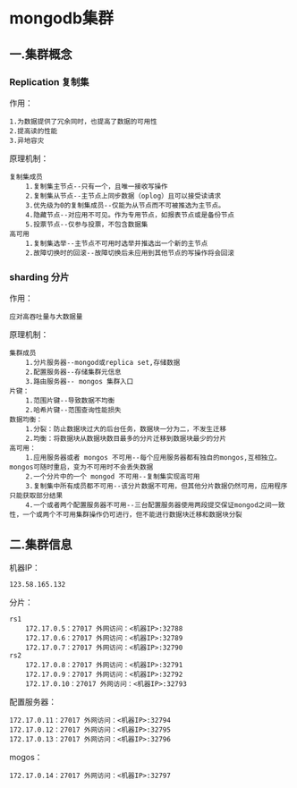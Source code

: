 # mongodb集群


## 一.集群概念
### Replication 复制集
作用：

    1.为数据提供了冗余同时，也提高了数据的可用性
    2.提高读的性能
    3.异地容灾

原理机制：

    复制集成员
        1.复制集主节点--只有一个，且唯一接收写操作
        2.复制集从节点--主节点上同步数据（oplog）且可以接受读请求
        3.优先级为0的复制集成员--仅能为从节点而不可被推选为主节点。
        4.隐藏节点--对应用不可见。作为专用节点，如报表节点或是备份节点
        5.投票节点--仅参与投票，不包含数据集
    高可用
        1.复制集选举--主节点不可用时选举并推选出一个新的主节点
        2.故障切换时的回滚--故障切换后未应用到其他节点的写操作将会回滚




### sharding 分片
作用：

    应对高吞吐量与大数据量

原理机制：
    
    集群成员
        1.分片服务器--mongod或replica set,存储数据
        2.配置服务器--存储集群元信息
        3.路由服务器-- mongos 集群入口
    片键：
        1.范围片键--导致数据不均衡
        2.哈希片键--范围查询性能损失
    数据均衡：
        1.分裂：防止数据块过大的后台任务，数据块一分为二，不发生迁移
        2.均衡：将数据块从数据块数目最多的分片迁移到数据块最少的分片
    高可用：
        1.应用服务器或者 mongos 不可用--每个应用服务器都有独自的mongos,互相独立。mongos可随时重启，变为不可用时不会丢失数据
        2.一个分片中的一个 mongod 不可用--复制集实现高可用
        3.复制集中所有成员都不可用--该分片数据不可用，但其他分片数据仍然可用，应用程序只能获取部分结果
        4.一个或者两个配置服务器不可用--三台配置服务器使用两段提交保证mongod之间一致性，一个或两个不可用集群操作仍可进行，但不能进行数据块迁移和数据块分裂

## 二.集群信息
机器IP：

    123.58.165.132
分片：

    rs1
        172.17.0.5：27017 外网访问：<机器IP>:32788
        172.17.0.6：27017 外网访问：<机器IP>:32789
        172.17.0.7：27017 外网访问：<机器IP>:32790
    rs2
        172.17.0.8：27017 外网访问：<机器IP>:32791
        172.17.0.9：27017 外网访问：<机器IP>:32792
        172.17.0.10：27017 外网访问：<机器IP>:32793

配置服务器：

    172.17.0.11：27017 外网访问：<机器IP>:32794
    172.17.0.12：27017 外网访问：<机器IP>:32795
    172.17.0.13：27017 外网访问：<机器IP>:32796

mogos：

    172.17.0.14：27017 外网访问：<机器IP>:32797
